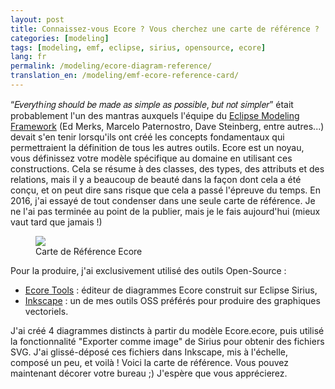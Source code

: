 ```yaml
--- 
layout: post 
title: Connaissez-vous Ecore ? Vous cherchez une carte de référence ? 
categories: [modeling] 
tags: [modeling, emf, eclipse, sirius, opensource, ecore]
lang: fr
permalink: /modeling/ecore-diagram-reference/
translation_en: /modeling/emf-ecore-reference-card/
---
```



“𝐸𝑣𝑒𝑟𝑦𝑡ℎ𝑖𝑛𝑔 𝑠ℎ𝑜𝑢𝑙𝑑 𝑏𝑒 𝑚𝑎𝑑𝑒 𝑎𝑠 𝑠𝑖𝑚𝑝𝑙𝑒 𝑎𝑠 𝑝𝑜𝑠𝑠𝑖𝑏𝑙𝑒, 𝑏𝑢𝑡 𝑛𝑜𝑡 𝑠𝑖𝑚𝑝𝑙𝑒𝑟” était probablement l'un des mantras auxquels l'équipe du [Eclipse Modeling Framework](https://www.eclipse.dev/modeling/emf/) (Ed Merks, Marcelo Paternostro, Dave Steinberg, entre autres...) devait s'en tenir lorsqu'ils ont créé les concepts fondamentaux qui permettraient la définition de tous les autres outils. Ecore est un noyau, vous définissez votre modèle spécifique au domaine en utilisant ces constructions. Cela se résume à des classes, des types, des attributs et des relations, mais il y a beaucoup de beauté dans la façon dont cela a été conçu, et on peut dire sans risque que cela a passé l'épreuve du temps. En 2016, j'ai essayé de tout condenser dans une seule carte de référence. Je ne l'ai pas terminée au point de la publier, mais je le fais aujourd'hui (mieux vaut tard que jamais !)

<figure> 
<a href="{{ site.url }}/images/blog/2023/Ecore_reference_card.pdf"><img src="{{ site.url }}/images/blog/2023/Ecore_reference_card.png"></a> 
<figcaption>Carte de Référence Ecore</figcaption> 
</figure>

Pour la produire, j'ai exclusivement utilisé des outils Open-Source : 
- [Ecore Tools](https://www.eclipse.dev/ecoretools/) : éditeur de diagrammes Ecore construit sur Eclipse Sirius, 
- [Inkscape](https://inkscape.org/) : un de mes outils OSS préférés pour produire des graphiques vectoriels.

J'ai créé 4 diagrammes distincts à partir du modèle Ecore.ecore, puis utilisé la fonctionnalité "Exporter comme image" de Sirius pour obtenir des fichiers SVG. J'ai glissé-déposé ces fichiers dans Inkscape, mis à l'échelle, composé un peu, et voilà ! Voici la carte de référence. Vous pouvez maintenant décorer votre bureau ;) J'espère que vous apprécierez.
```
